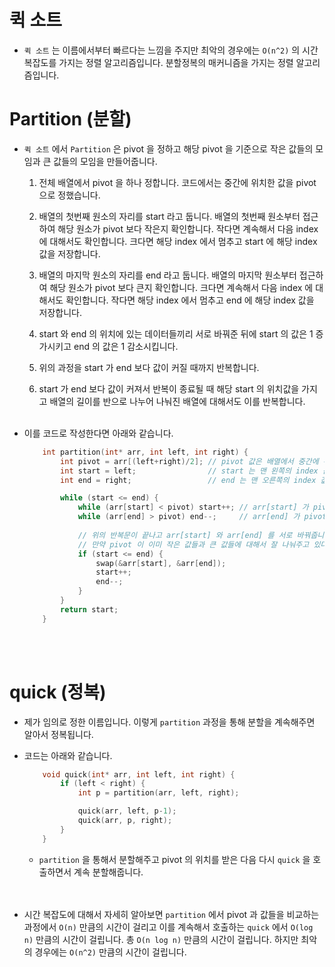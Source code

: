 # 퀵 소트

- `퀵 소트` 는 이름에서부터 빠르다는 느낌을 주지만 최악의 경우에는 `O(n^2)` 의 시간 복잡도를 가지는 정렬 알고리즘입니다. 분할정복의 매커니즘을 가지는 정렬 알고리즘입니다. 


# Partition (분할)

- `퀵 소트` 에서 `Partition` 은 pivot 을 정하고 해당 pivot 을 기준으로 작은 값들의 모임과 큰 값들의 모임을 만들어줍니다. 

    1. 전체 배열에서 pivot 을 하나 정합니다. 코드에서는 중간에 위치한 값을 pivot 으로 정했습니다. 

    2. 배열의 첫번째 원소의 자리를 start 라고 둡니다. 배열의 첫번째 원소부터 접근하여 해당 원소가 pivot 보다 작은지 확인합니다. 작다면 계속해서 다음 index 에 대해서도 확인합니다. 크다면 해당 index 에서 멈추고 start 에 해당 index 값을 저장합니다.

    3. 배열의 마지막 원소의 자리를 end 라고 둡니다. 배열의 마지막 원소부터 접근하여 해당 원소가 pivot 보다 큰지 확인합니다. 크다면 계속해서 다음 index 에 대해서도 확인합니다. 작다면 해당 index 에서 멈추고 end 에 해당 index 값을 저장합니다. 

    4. start 와 end 의 위치에 있는 데이터들끼리 서로 바꿔준 뒤에 start 의 값은 1 증가시키고 end 의 값은 1 감소시킵니다.

    5. 위의 과정을 start 가 end 보다 값이 커질 때까지 반복합니다. 

    6. start 가 end 보다 값이 커져서 반복이 종료될 때 해당 start 의 위치값을 가지고 배열의 길이를 반으로 나누어 나눠진 배열에 대해서도 이를 반복합니다. <br/><br/>

- 이를 코드로 작성한다면 아래와 같습니다.
    ```c
        int partition(int* arr, int left, int right) {
            int pivot = arr[(left+right)/2]; // pivot 값은 배열에서 중간에 위치한 값으로 합니다.
            int start = left;                // start 는 맨 왼쪽의 index 값입니다.
            int end = right;                 // end 는 맨 오른쪽의 index 값입니다.

            while (start <= end) {
                while (arr[start] < pivot) start++; // arr[start] 가 pivot 보다 작다면 다음 index 로 넘어갑니다.
                while (arr[end] > pivot) end--;     // arr[end] 가 pivot 보다 크다면 다음 index 로 넘어갑니다. 
                
                // 위의 반복문이 끝나고 arr[start] 와 arr[end] 를 서로 바꿔줍니다. 
                // 만약 pivot 이 이미 작은 값들과 큰 값들에 대해서 잘 나눠주고 있다면 pivot 과 pivot 을 바꾸는 의미없는 연산을 하게 되기도 합니다...
                if (start <= end) {
                    swap(&arr[start], &arr[end]);
                    start++;
                    end--;
                }
            }
            return start;
        }
    ```
    <br/><br/>

# quick (정복)

- 제가 임의로 정한 이름입니다. 이렇게 `partition` 과정을 통해 분할을 계속해주면 알아서 정복됩니다. 

- 코드는 아래와 같습니다.
    ```c
        void quick(int* arr, int left, int right) {
            if (left < right) {
                int p = partition(arr, left, right);

                quick(arr, left, p-1);
                quick(arr, p, right);
            }
        }
    ```
    - `partition` 을 통해서 분할해주고 pivot 의 위치를 받은 다음 다시 `quick` 을 호출하면서 계속 분할해줍니다. <br/><br/><br/>

- 시간 복잡도에 대해서 자세히 알아보면 `partition` 에서 pivot 과 값들을 비교하는 과정에서 `O(n)` 만큼의 시간이 걸리고 이를 계속해서 호출하는 `quick` 에서 `O(log n)` 만큼의 시간이 걸립니다. 총 `O(n log n)` 만큼의 시간이 걸립니다. 하지만 최악의 경우에는 `O(n^2)` 만큼의 시간이 걸립니다. 